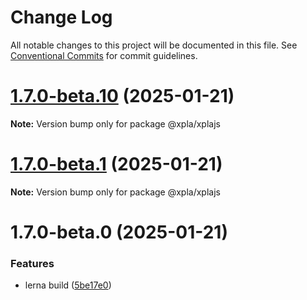 # Change Log

All notable changes to this project will be documented in this file.
See [Conventional Commits](https://conventionalcommits.org) for commit guidelines.

# [1.7.0-beta.10](https://github.com/xpladev/xplajs/compare/@xpla/xplajs@1.7.0-beta.1...@xpla/xplajs@1.7.0-beta.10) (2025-01-21)

**Note:** Version bump only for package @xpla/xplajs





# [1.7.0-beta.1](https://github.com/xpladev/xplajs/compare/@xpla/xplajs@1.7.0-beta.0...@xpla/xplajs@1.7.0-beta.1) (2025-01-21)

**Note:** Version bump only for package @xpla/xplajs





# 1.7.0-beta.0 (2025-01-21)


### Features

* lerna build ([5be17e0](https://github.com/xpladev/xplajs/commit/5be17e07a1c23bafc11c2619d8c8aae0ad43b5c9))
